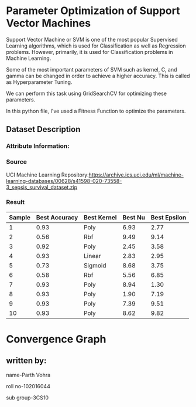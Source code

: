 # Parameter Optimization of Support Vector Machines

Support Vector Machine or SVM is one of the most popular Supervised Learning algorithms, which is used for Classification as well as Regression problems. However, primarily, it is used for Classification problems in Machine Learning.

Some of the most important parameters of SVM such as kernel, C, and gamma can be changed in order to achieve a higher accuracy. This is called as Hyperparameter Tuning.

We can perform this task using GridSearchCV for optimizing these parameters.

In this python file, I've used a Fitness Function to optimize the parameters.

## Dataset Description


### Attribute Information:


### Source
 UCI Machine Learning Repository:https://archive.ics.uci.edu/ml/machine-learning-databases/00628/s41598-020-73558-3_sepsis_survival_dataset.zip
 
### Result
| Sample  | Best Accuracy | Best Kernel | Best Nu | Best Epsilon |
| -----   | ------------- | ----------- | ------- | ------------ |
| 1 | 0.93 | Poly | 6.93 | 2.77 |
| 2 | 0.56 | Rbf | 9.49 | 9.14 |
| 3 | 0.92 | Poly | 2.45 | 3.58 |
| 4 | 0.93 | Linear | 2.83 | 2.95 |
| 5 | 0.73 | Sigmoid | 8.68 | 3.75 |
| 6 | 0.58 | Rbf | 5.56 | 6.85 |
| 7 | 0.93 | Poly | 8.94 | 1.30 |
| 8 | 0.93 | Poly | 1.90 | 7.19 |
| 9 | 0.93 | Poly | 7.39 | 9.51 |
| 10 | 0.93 | Poly | 8.62 | 9.82 |


# Convergence Graph 

## written by:
name-Parth Vohra

roll no-102016044

sub group-3CS10
